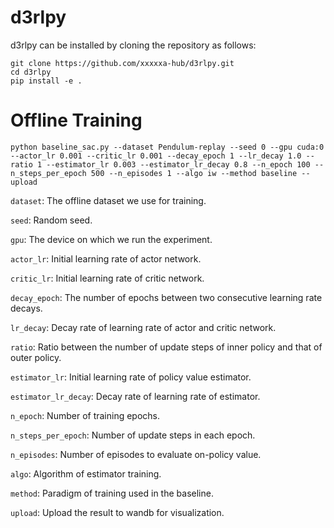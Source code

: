 # d3rlpy

d3rlpy can be installed by cloning the repository as follows:
```
git clone https://github.com/xxxxxa-hub/d3rlpy.git
cd d3rlpy
pip install -e .
```

# Offline Training
```
python baseline_sac.py --dataset Pendulum-replay --seed 0 --gpu cuda:0 --actor_lr 0.001 --critic_lr 0.001 --decay_epoch 1 --lr_decay 1.0 --ratio 1 --estimator_lr 0.003 --estimator_lr_decay 0.8 --n_epoch 100 --n_steps_per_epoch 500 --n_episodes 1 --algo iw --method baseline --upload
```

`dataset`: The offline dataset we use for training.

`seed`: Random seed.

`gpu`: The device on which we run the experiment.

`actor_lr`: Initial learning rate of actor network.

`critic_lr`: Initial learning rate of critic network.

`decay_epoch`: The number of epochs between two consecutive learning rate decays.

`lr_decay`: Decay rate of learning rate of actor and critic network.

`ratio`: Ratio between the number of update steps of inner policy and that of outer policy.

`estimator_lr`: Initial learning rate of policy value estimator.

`estimator_lr_decay`: Decay rate of learning rate of estimator.

`n_epoch`: Number of training epochs.

`n_steps_per_epoch`: Number of update steps in each epoch.

`n_episodes`: Number of episodes to evaluate on-policy value.

`algo`: Algorithm of estimator training.

`method`: Paradigm of training used in the baseline.

`upload`: Upload the result to wandb for visualization.